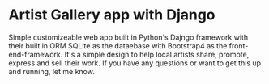 # Artist Gallery app with Django


Simple customizeable web app built in Python's Dajngo framework with their built in ORM SQLite as the dataebase with Bootstrap4 as the front-end-framework. It's a simple design to help local artists share, promote, express and sell their work. If you have any questions or want to get this up and running, let me know.
